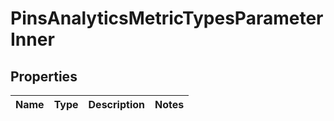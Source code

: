 

# PinsAnalyticsMetricTypesParameterInner


## Properties

Name | Type | Description | Notes
------------ | ------------- | ------------- | -------------



